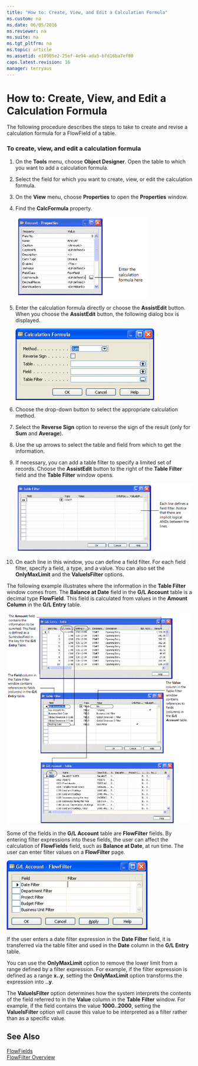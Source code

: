 ```yaml
---
title: "How to: Create, View, and Edit a Calculation Formula"
ms.custom: na
ms.date: 06/05/2016
ms.reviewer: na
ms.suite: na
ms.tgt_pltfrm: na
ms.topic: article
ms.assetid: e10905e2-25ef-4e94-ada5-bfd16ba7ef80
caps.latest.revision: 16
manager: terryaus
---
```

# How to: Create, View, and Edit a Calculation Formula
The following procedure describes the steps to take to create and revise a calculation formula for a FlowField of a table.  
  
### To create, view, and edit a calculation formula  
  
1.  On the **Tools** menu, choose **Object Designer**. Open the table to which you want to add a calculation formula.  
  
2.  Select the field for which you want to create, view, or edit the calculation formula.  
  
3.  On the **View** menu, choose **Properties** to open the **Properties** window.  
  
4.  Find the **CalcFormula** property.  
  
     ![](media/NAV_ADG_6_Table_15.gif "NAV\_ADG\_6\_Table\_15")  
  
5.  Enter the calculation formula directly or choose the **AssistEdit** button. When you choose the **AssistEdit** button, the following dialog box is displayed.  
  
     ![Calculation Forumla window](media/NAV_ADG_6_Table_17.gif "NAV\_ADG\_6\_Table\_17")  
  
6.  Choose the drop\-down button to select the appropriate calculation method.  
  
7.  Select the **Reverse Sign** option to reverse the sign of the result \(only for **Sum** and **Average**\).  
  
8.  Use the up arrows to select the table and field from which to get the information.  
  
9. If necessary, you can add a table filter to specify a limited set of records. Choose the **AssistEdit** button to the right of the **Table Filter** field and the **Table Filter** window opens.  
  
     ![](media/NAV_ADG_6_Table_52.gif "NAV\_ADG\_6\_Table\_52")  
  
10. On each line in this window, you can define a field filter. For each field filter, specify a field, a type, and a value. You can also set the **OnlyMaxLimit** and the **ValueIsFilter** options.  
  
 The following example illustrates where the information in the **Table Filter** window comes from. The **Balance at Date** field in the **G\/L Account** table is a decimal type **FlowField**. This field is calculated from values in the **Amount Column** in the **G\/L Entry** table.  
  
 ![](media/NAV_ADG_6_Diag_4.gif "NAV\_ADG\_6\_Diag\_4")  
  
 Some of the fields in the **G\/L Account** table are **FlowFilter** fields. By entering filter expressions into these fields, the user can affect the calculation of **FlowFields** field, such as **Balance at Date**, at run time. The user can enter filter values on a **FlowFilter** page.  
  
 ![G&#47;L Account FlowFilter window](media/NAV_ADG_6_Table_22.gif "NAV\_ADG\_6\_Table\_22")  
  
 If the user enters a date filter expression in the **Date Filter** field, it is transferred via the table filter and used in the **Date** column in the **G\/L Entry** table.  
  
 You can use the **OnlyMaxLimit** option to remove the lower limit from a range defined by a filter expression. For example, if the filter expression is defined as a range **x..y**, setting the **OnlyMaxLimit** option transforms the expression into **..y**.  
  
 The **ValueIsFilter** option determines how the system interprets the contents of the field referred to in the **Value** column in the **Table Filter** window. For example, if the field contains the value **1000..2000**, setting the **ValueIsFilter** option will cause this value to be interpreted as a filter rather than as a specific value.  
  
## See Also  
 [FlowFields](FlowFields.md)   
 [FlowFilter Overview](FlowFilter-Overview.md)